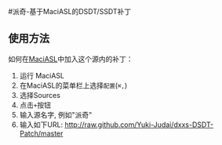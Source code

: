 #派奇-基于MaciASL的DSDT/SSDT补丁
##	使用方法
如何在[MaciASL](http://sourceforge.net/projects/maciasl/)中加入这个源内的补丁：
1. 运行 MaciASL
2. 在MaciASL的菜单栏上选择`配置`(`⌘,`)
3. 选择Sources
4. 点击`+`按钮
5. 输入源名字, 例如"派奇"
6. 输入如下URL: http://raw.github.com/Yuki-Judai/dxxs-DSDT-Patch/master
